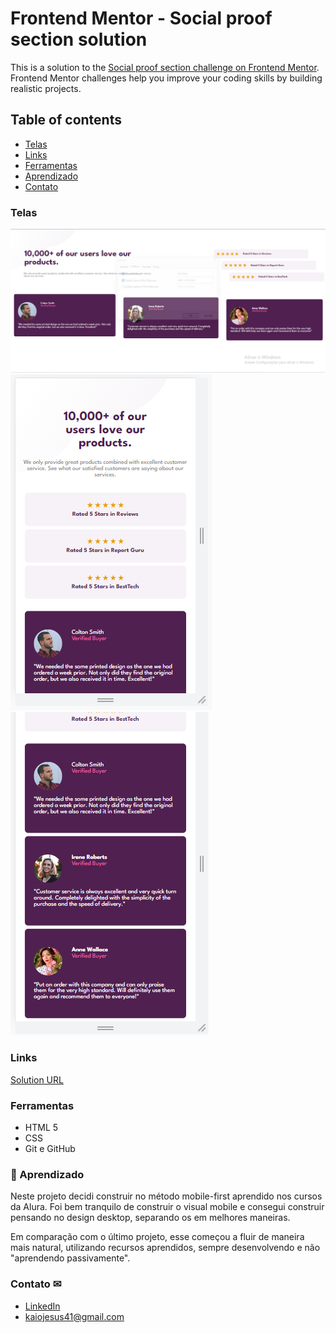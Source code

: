 # Frontend Mentor - Social proof section solution

This is a solution to the [Social proof section challenge on Frontend Mentor](https://www.frontendmentor.io/challenges/social-proof-section-6e0qTv_bA). Frontend Mentor challenges help you improve your coding skills by building realistic projects. 

## Table of contents

- [Telas](#Telas)
- [Links](#Links)
- [Ferramentas](#Ferramentas)
- [Aprendizado](#Aprendizado)
- [Contato](#Contato)

### Telas

![PC results](.github/preview-desktop.png)
![Cell results](.github/preview-mobile.png)
![Cell results](.github/preview-mobile-2.png)

### Links

[Solution URL](https://kaiojesus.github.io/SocialProof/index.html)

### Ferramentas

- HTML 5
- CSS
- Git e GitHub

### 📝 Aprendizado

Neste projeto decidi construir no método mobile-first aprendido nos cursos da Alura. Foi bem tranquilo de construir o visual mobile e consegui construir pensando no design desktop, separando os em melhores maneiras. 

Em comparação com o último projeto, esse começou a fluir de maneira mais natural, utilizando recursos aprendidos, sempre desenvolvendo e não "aprendendo passivamente".

### Contato ✉

- [LinkedIn](https://www.linkedin.com/in/kaio-jesus/) 
- [kaiojesus41@gmail.com](kaiojesus41@gmail.com)

